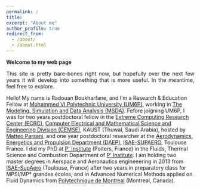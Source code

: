 ```yaml
---
permalink: /
title: 
excerpt: "About me"
author_profile: true
redirect_from: 
  - /about/
  - /about.html
---
```


__Welcome to my web page__


<p style='text-align: justify;'> 
This site is pretty bare-bones right now, but hopefully over the next few years it will develop into something that is more useful. In the meantime, feel free to explore.

Hello! My name is Radouan Boukharfane, and I’m a  Research & Education Fellow at [Mohammed VI Polytechnic University (UM6P)](https://um6p.ma/), working in [The Modeling, Simulation and Data Analysis (MSDA)](https://msda.um6p.ma/home). Fefore joigning UM6P, I was for two years postdoctoral fellow in the [Extreme Computing Research Center (ECRC)](https://ecrc.kaust.edu.sa/), [Computer Electrical and Mathematical Science and Engineering Division (CEMSE)](https://cemse.kaust.edu.sa/), KAUST (Thuwal, Saudi Arabia), hosted by [Matteo Parsani](https://www.kaust.edu.sa/en/study/faculty/matteo-parsani), and one year postdoctoral researcher at the [Aerodynamics, Energetics and Propulsion Department (DAEP)](https://www.isae-supaero.fr/en/research/departments/erodynamics-energetics-and-propulsion-department-daep-91/9aerodynamics-energetics-and-propulsion-department-daep/), [ISAE-SUPAERO](https://www.isae-supaero.fr/en/), Toulouse France.
I did my PhD at [P' Institute](https://www.pprime.fr) (Poiters, France) in the Fluids, Thermal Science and Combustion Department of [P' Institute](https://www.pprime.fr). I am holding two master degrees in Aerspace and Aeronautics engineeering in 2013 from [ISAE-SupAero](https://www.isae-supaero.fr/en/) (Toulouse, France) after two years in preparatory class for MPSI/MP* grandes écoles, and in Advanced Numerical Methods applied on Fluid Dynamics from [Polytechnique de Montreal](https://www.polymtl.ca/) (Montreal, Canada).
</p>
